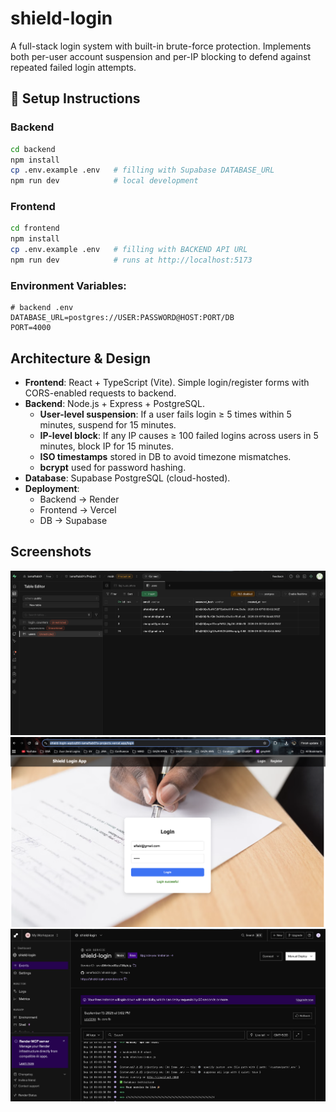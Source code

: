 # shield-login
A full-stack login system with built-in brute-force protection. Implements both per-user account suspension and per-IP blocking to defend against repeated failed login attempts.

## 🔧 Setup Instructions

### Backend
```bash
cd backend
npm install
cp .env.example .env   # filling with Supabase DATABASE_URL
npm run dev            # local development
```

### Frontend
```bash
cd frontend
npm install
cp .env.example .env   # filling with BACKEND API URL
npm run dev            # runs at http://localhost:5173
```

### Environment Variables:
```env
# backend .env
DATABASE_URL=postgres://USER:PASSWORD@HOST:PORT/DB
PORT=4000
```

## Architecture & Design

- **Frontend**: React + TypeScript (Vite). Simple login/register forms with CORS-enabled requests to backend.  
- **Backend**: Node.js + Express + PostgreSQL.  
  - **User-level suspension**: If a user fails login ≥ 5 times within 5 minutes, suspend for 15 minutes.  
  - **IP-level block**: If any IP causes ≥ 100 failed logins across users in 5 minutes, block IP for 15 minutes.  
  - **ISO timestamps** stored in DB to avoid timezone mismatches.  
  - **bcrypt** used for password hashing.  
- **Database**: Supabase PostgreSQL (cloud-hosted).  
- **Deployment**:  
  - Backend → Render  
  - Frontend → Vercel  
  - DB → Supabase  

## Screenshots

![Database](assets/images/image.png)
![Frontend on Vercel](assets/images/image-1.png)
![Backend on Render](assets/images/image-2.png)

